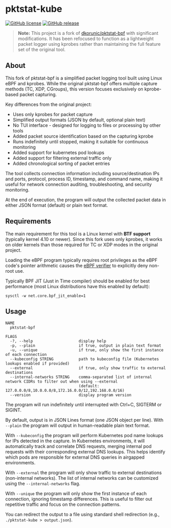 # pktstat-kube

[![GitHub license](https://img.shields.io/github/license/dkorunic/pktstat-bpf)](https://github.com/dkorunic/pktstat-bpf/blob/master/LICENSE)
[![GitHub release](https://img.shields.io/github/release/dkorunic/pktstat-bpf)](https://github.com/dkorunic/pktstat-bpf/releases/latest)

> **Note:** This project is a fork of [dkorunic/pktstat-bpf](https://github.com/dkorunic/pktstat-bpf) with significant modifications. It has been refocused to function as a lightweight packet logger using kprobes rather than maintaining the full feature set of the original tool.

## About

This fork of pktstat-bpf is a simplified packet logging tool built using Linux eBPF and kprobes. While the original pktstat-bpf offers multiple capture methods (TC, XDP, CGroups), this version focuses exclusively on kprobe-based packet capturing.

Key differences from the original project:
- Uses only kprobes for packet capture
- Simplified output formats (JSON by default, optional plain text)
- No TUI interface - designed for logging to files or processing by other tools
- Added packet source identification based on the capturing kprobe
- Runs indefinitely until stopped, making it suitable for continuous monitoring
- Added support for kubernetes pod lookups
- Added support for filtering external traffic only
- Added chronological sorting of packet entries

The tool collects connection information including source/destination IPs and ports, protocol, process ID, timestamp, and command name, making it useful for network connection auditing, troubleshooting, and security monitoring.

At the end of execution, the program will output the collected packet data in either JSON format (default) or plain text format.

## Requirements

The main requirement for this tool is a Linux kernel with **BTF support** (typically kernel 4.10 or newer). Since this fork uses only kprobes, it works on older kernels than those required for TC or XDP modes in the original project.

Loading the eBPF program typically requires root privileges as the eBPF code's pointer arithmetic causes the [eBPF verifier](https://docs.kernel.org/bpf/verifier.html) to explicitly deny non-root use.

Typically BPF JIT (Just in Time compiler) should be enabled for best performance (most Linux distributions have this enabled by default):

```shell
sysctl -w net.core.bpf_jit_enable=1
```

## Usage

```shell
NAME
  pktstat-bpf

FLAGS
  -?, --help                    display help
  -p, --plain                   if true, output in plain text format
  -u, --unique                  if true, only show the first instance of each connection
  --kubeconfig STRING           path to kubeconfig file (Kubernetes lookups enabled if provided)
  --external                    if true, only show traffic to external destinations
  --internal-networks STRING    comma-separated list of internal network CIDRs to filter out when using --external
                                (default: 127.0.0.0/8,10.0.0.0/8,172.16.0.0/12,192.168.0.0/16)
  --version                     display program version
```

The program will run indefinitely until interrupted with Ctrl+C, SIGTERM or SIGINT.

By default, output is in JSON Lines format (one JSON object per line). With `--plain` the program will output in human-readable plain text format.

With `--kubeconfig` the program will perform Kubernetes pod name lookups for IPs detected in the capture. In Kubernetes environments, it will automatically track and correlate DNS requests, merging internal pod requests with their corresponding external DNS lookups. This helps identify which pods are responsible for external DNS queries in airgapped environments.

With `--external` the program will only show traffic to external destinations (non-internal networks). The list of internal networks can be customized using the `--internal-networks` flag.

With `--unique` the program will only show the first instance of each connection, ignoring timestamp differences. This is useful to filter out repetitive traffic and focus on the connection patterns.

You can redirect the output to a file using standard shell redirection (e.g., `./pktstat-kube > output.json`).
